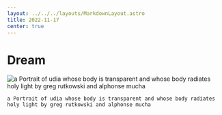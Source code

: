 ```yaml
---
layout: ../../../layouts/MarkdownLayout.astro
title: 2022-11-17
center: true
---
```


# Dream

![a Portrait of udia whose body is transparent and whose body radiates holy light by greg rutkowski and alphonse mucha](https://r2.u0.vc/face/00293-2642454810-a%20Portrait%20of%20udia%20whose%20body%20is%20transparent%20and%20whose%20body%20radiates%20holy%20light%20by%20greg%20rutkowski%20and%20alphonse%20mucha%2CIn%20style%20of.png "There is no limit to compassion.")
```
a Portrait of udia whose body is transparent and whose body radiates holy light by greg rutkowski and alphonse mucha
```
